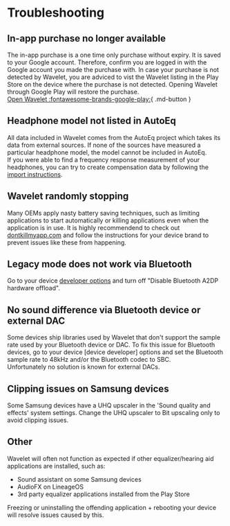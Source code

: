 # Troubleshooting

## In-app purchase no longer available
The in-app purchase is a one time only purchase without expiry. It is saved to your Google account. Therefore, confirm you are logged in with the Google account you made the purchase with. In case your purchase is not detected by Wavelet, you are adviced to vist the Wavelet listing in the Play Store on the device where the purchase is not detected. Opening Wavelet through Google Play will restore the purchase.  
[Open Wavelet :fontawesome-brands-google-play:](https://play.google.com/store/apps/details?id=com.pittvandewitt.wavelet){ .md-button }  


## Headphone model not listed in AutoEq
All data included in Wavelet comes from the AutoEq project which takes its data from external sources. If none of the sources have measured a particular headphone model, the model cannot be included in AutoEq.  
If you were able to find a frequency response measurement of your headphones, you can try to create compensation data by following the [import instructions].


## Wavelet randomly stopping
Many OEMs apply nasty battery saving techniques, such as limiting applications to start automatically or killing applications even when the application is in use. It is highly recommendend to check out [dontkillmyapp.com] and follow the instructions for your device brand to prevent issues like these from happening.


## Legacy mode does not work via Bluetooth
Go to your device [developer options] and turn off "Disable Bluetooth A2DP hardware offload".


## No sound difference via Bluetooth device or external DAC
Some devices ship libraries used by Wavelet that don't support the sample rate used by your Bluetooth device or DAC. To fix this issue for Bluetooth devices, go to your device [device developer] options and set the Bluetooth sample rate to 48kHz and/or the Bluetooth codec to SBC.  
Unfortunately no solution is known for external DACs.


## Clipping issues on Samsung devices
Some Samsung devices have a UHQ upscaler in the 'Sound quality and effects' system settings. Change the UHQ upscaler to Bit upscaling only to avoid clipping issues.


## Other
Wavelet will often not function as expected if other equalizer/hearing aid applications are installed, such as:
- Sound assistant on some Samsung devices
- AudioFX on LineageOS
- 3rd party equalizer applications installed from the Play Store

Freezing or uninstalling the offending application + rebooting your device will resolve issues caused by this.

[import instructions]: Import.md
[developer options]: https://developer.android.com/studio/debug/dev-options.html#enable
[dontkillmyapp.com]: https://dontkillmyapp.com/